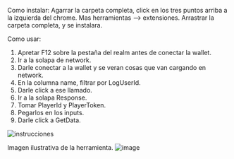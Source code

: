 Como instalar:
Agarrar la carpeta completa, click en los tres puntos arriba a la izquierda del chrome.
Mas herramientas --> extensiones.
Arrastrar la carpeta completa, y se instalara.


Como usar:
1) Apretar F12 sobre la pestaña del realm antes de conectar la wallet.
2) Ir a la solapa de network.
3) Darle conectar a la wallet y se veran cosas que van cargando en network.
4) En la columna name, filtrar por LogUserId.
5) Darle click a ese llamado.
6) Ir a la solapa Response.
7) Tomar PlayerId y PlayerToken.
8) Pegarlos en los inputs.
9) Darle click a GetData.

![instrucciones](https://user-images.githubusercontent.com/26417708/221387654-46270730-0839-4d0f-8b6a-5f2f81c20ff8.png)

Imagen ilustrativa de la herramienta.
![image](https://user-images.githubusercontent.com/26417708/221388798-f8fcc20b-2a7b-4263-9037-c92261b1454f.png)
